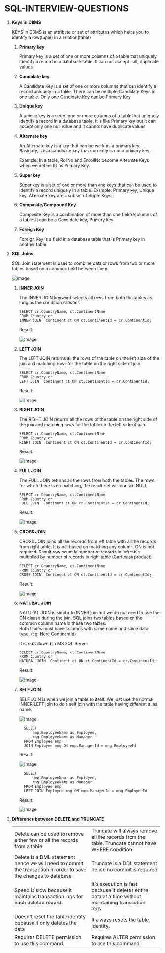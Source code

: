 # SQL-INTERVIEW-QUESTIONS

<ol>
  
<li>
  
**Keys in DBMS**
  
KEYS in DBMS is an attribute or set of attributes which helps you to identify a row(tuple) in a relation(table)
  
</li> 
  
<ol>  

<li>
  
**Primary key**
  
 Primary key is a set of one or more columns of a table that uniquely identify a record in a database table. It can not accept null, duplicate values.
  
</li> 

<li>
  
**Candidate key**
  
A Candidate Key is a set of one or more columns that can identify a record uniquely in a table. There can be multiple Candidate Keys in one table. Only one Candidate Key can be Primary Key
  
</li> 

<li>
  
**Unique key**
  
A unique key is a set of one or more columns of a table that uniquely identify a record in a database table. It is like Primary key but it can accept only one null value and it cannot have duplicate values
  
</li> 
  
  <li>
  
**Alternate key**
  
An Alternate key is a key that can be work as a primary key. Basically, it is a candidate key that currently is not a primary key.

Example: In a table, RollNo and EnrollNo become Alternate Keys when we define ID as Primary Key.
  
</li> 
  
 <li>
  
**Super key**
  
Super key is a set of one or more than one keys that can be used to identify a record uniquely in a table. Example: Primary key, Unique key, Alternate key are a subset of Super Keys.
  
</li>
  
<li>
  
**Composite/Compound Key**
  
Composite Key is a combination of more than one fields/columns of a table. It can be a Candidate key, Primary key.
  
</li>
  
 <li>
  
**Foreign Key**
  
Foreign Key is a field in a database table that is Primary key in another table
  
</li>
    
 </ol>
 
<li>
  
**SQL Joins**
  
 SQL Join statement is used to combine data or rows from two or more tables based on a common field between them.
  
![image](https://user-images.githubusercontent.com/29271635/170478784-2769facd-2d30-47e8-9e57-bbf932247de1.png)



  
<ol>
  <li>
    
**INNER JOIN**
  
The INNER JOIN keyword selects all rows from both the tables as long as the condition satisfies
    
```
SELECT cr.CountryName, ct.ContinentName
FROM Country cr
INNER JOIN  Continent ct ON ct.ContinentId = cr.ContinentId;
```  
Result:
    
![image](https://user-images.githubusercontent.com/29271635/170473385-e5c3e28f-3b48-4406-851d-fb3d82dacd80.png)
    
    
  </li> 
  
<li>
    
**LEFT JOIN**
  
The LEFT JOIN returns all the rows of the table on the left side of the join and matching rows for the table on the right side of join.
  
 ```
SELECT cr.CountryName, ct.ContinentName
FROM Country cr
LEFT JOIN  Continent ct ON ct.ContinentId = cr.ContinentId;
```  
Result: 
 
![image](https://user-images.githubusercontent.com/29271635/170473458-44142a13-cd59-4a99-87bd-0411f8ef534c.png)
    
</li>
  
 <li>
    
**RIGHT JOIN**
  
The RIGHT JOIN returns all the rows of the table on the right side of the join and matching rows for the table on the left side of join.
   
 ```
SELECT cr.CountryName, ct.ContinentName
FROM Country cr
RIGHT JOIN  Continent ct ON ct.ContinentId = cr.ContinentId;
```  
Result:
   
![image](https://user-images.githubusercontent.com/29271635/170473559-785e16af-c732-4681-b27f-000a3ec805ef.png)
    
</li> 
  
  <li>
    
**FULL JOIN**
  
The FULL JOIN returns all the rows from both the tables. The rows for which there is no matching, the result-set will contain NULL
    
```
SELECT cr.CountryName, ct.ContinentName
FROM Country cr
FULL JOIN  Continent ct ON ct.ContinentId = cr.ContinentId;
```  
Result:  
    
![image](https://user-images.githubusercontent.com/29271635/170473671-526b6d46-c89c-47a8-90e5-21e412943bce.png)
    
</li>  
 
<li>
    
**CROSS JOIN**
  
CROSS JOIN joins all the records from left table with all the records from right table. 
It is not based on matching any column. ON is not required.
Result row count is number of records in left table multiplied by number of records in right table (Cartesian product)
    
```
SELECT cr.CountryName, ct.ContinentName
FROM Country cr
CROSS JOIN  Continent ct ON ct.ContinentId = cr.ContinentId;
```  
Result:  
    
![image](https://user-images.githubusercontent.com/29271635/170476941-74177a58-6c2b-46f4-a07f-e352a274d1d0.png)

</li>  
 
<li> 
	
**NATURAL JOIN**
  
NATURAL JOIN is similar to INNER join but we do not need to use the ON clause during the join. 
SQL joins two tables based on the common column name in these two tables.  
Both tables must have columns with same name and  same data type. (eg: Here ContinentId)
  
It is not allowed in MS SQL Server
    
```
SELECT cr.CountryName, ct.ContinentName
FROM Country cr
NATURAL JOIN  Continent ct ON ct.ContinentId = cr.ContinentId;
```  
  
Result:
  
 ![image](https://user-images.githubusercontent.com/29271635/170480512-d0964128-a944-4639-b7c6-7bc4f505c0ab.png)

<li> 
  
**SELF JOIN**
  
SELF JOIN is when we join a table to itself. We just use the normal INNER/LEFT join to do a self join with the table having different alias name. 

  ![image](https://user-images.githubusercontent.com/29271635/170652268-cf249825-1f61-4373-8378-a4d114c83bd5.png)

  ```
	SELECT
		emp.EmployeeName as Employee,
		mng.EmployeeName as Manager
	FROM Employee emp 
	JOIN Employee mng ON emp.ManagerId = mng.EmployeeId
```  
  
Result:

  ![image](https://user-images.githubusercontent.com/29271635/170652407-e4fae467-523c-42ea-b9ed-781cfa7e63d2.png)

  
  ```
	SELECT
		emp.EmployeeName as Employee,
		mng.EmployeeName as Manager
	FROM Employee emp 
	LEFT JOIN Employee mng ON emp.ManagerId = mng.EmployeeId
```  
  
Result:
  
 ![image](https://user-images.githubusercontent.com/29271635/170652316-3f60f1b5-df6c-48da-b7d0-2ceb76e6da56.png)
    
  </li>
    
</li> 
</ol> 
</li> 

<li>

**Difference between DELETE and TRUNCATE** 	
	
<table>
	<tr>
		<td>Delete can be used to remove either few or all the records from a table</td>
		<td>Truncate will always remove all the records from the table. Truncate cannot have WHERE condition</td>
	</tr>
	<tr>
		<td>Delete is a DML statement hence we will need to commit the transaction in order to save the changes to database</td>
		<td>Truncate is a DDL statement hence no commit is required</td>
	</tr>
	<tr>
		<td>Speed is slow because it maintains transaction logs for each deleted record.</td>
		<td>It's execution is fast because it deletes entire data at a time without maintaining transaction logs.</td>
	</tr>
	<tr>
		<td>Doesn't reset the table identity because it only deletes the data</td>
		<td>It always resets the table identity.</td>
	</tr>
	<tr>
		<td>Requires DELETE permission to use this command.</td>
		<td>Requires ALTER permission to use this command.</td>
	</tr>
</table>	
	



 </ol> 
